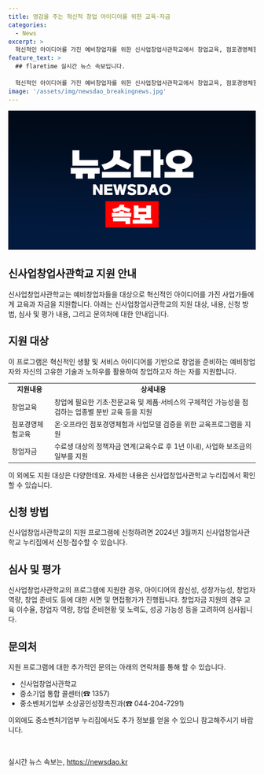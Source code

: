```yaml
---
title: 영감을 주는 혁신적 창업 아이디어를 위한 교육·자금
categories:
  - News
excerpt: >
  혁신적인 아이디어를 가진 예비창업자를 위한 신사업창업사관학교에서 창업교육, 점포경영체험교육, 창업자금 등을 제공합니다. 창업 아이디어의 참신성, 성장가능성, 창업자역량, 창업준비도 등이 심사 과정에서 평가되며, 2024년 3월까지 신청 가능합니다. 자세한 사항은 중소기업 통합 콜센터(☎ 1357) 또는 중소벤처기업부 소상공인성장촉진과(☎ 044-204-7291)로 문의하세요.
feature_text: >
  ## flaretime 실시간 뉴스 속보입니다.

  혁신적인 아이디어를 가진 예비창업자를 위한 신사업창업사관학교에서 창업교육, 점포경영체험교육, 창업자금 등을 제공합니다. 창업 아이디어의 참신성, 성장가능성, 창업자역량, 창업준비도 등이 심사 과정에서 평가되며, 2024년 3월까지 신청 가능합니다. 자세한 사항은 중소기업 통합 콜센터(☎ 1357) 또는 중소벤처기업부 소상공인성장촉진과(☎ 044-204-7291)로 문의하세요.
image: '/assets/img/newsdao_breakingnews.jpg'
---
```


<p><img src="/assets/img/newsdao_breakingnews.jpg" alt="flaretime 속보" /></p>

<h2 data-ke-size="size26">신사업창업사관학교 지원 안내</h2>

<p data-ke-size="size16">신사업창업사관학교는 예비창업자들을 대상으로 혁신적인 아이디어를 가진 사업가들에게 교육과 자금을 지원합니다. 아래는 신사업창업사관학교의 지원 대상, 내용, 신청 방법, 심사 및 평가 내용, 그리고 문의처에 대한 안내입니다.</p>

<h2 data-ke-size="size24">지원 대상</h2>

<p data-ke-size="size16">이 프로그램은 혁신적인 생활 및 서비스 아이디어를 기반으로 창업을 준비하는 예비창업자와 자신의 고유한 기술과 노하우를 활용하여 창업하고자 하는 자를 지원합니다.</p>

<table style="width: 100%;">
<tbody>
<tr>
<td style="text-align: center; height: 17px;"><b>지원내용</b></td>
<td style="text-align: center; height: 17px;"><b>상세내용</b></td>
</tr>
<tr>
<td style="text-align: left;">창업교육</td>
<td style="text-align: left;">창업에 필요한 기초·전문교육 및 제품·서비스의 구체적인 가능성을 점검하는 업종별 분반 교육 등을 지원</td>
</tr>
<tr>
<td style="text-align: left;">점포경영체험교육</td>
<td style="text-align: left;">온·오프라인 점포경영체험과 사업모델 검증을 위한 교육프로그램을 지원</td>
</tr>
<tr>
<td style="text-align: left;">창업자금</td>
<td style="text-align: left;">수료생 대상의 정책자금 연계(교육수료 후 1년 이내), 사업화 보조금의 일부를 지원</td>
</tr>
</tbody>
</table>

<p data-ke-size="size16">이 외에도 지원 대상은 다양한데요. 자세한 내용은 신사업창업사관학교 누리집에서 확인할 수 있습니다.</p>

<h2 data-ke-size="size24">신청 방법</h2>

<p data-ke-size="size16">신사업창업사관학교의 지원 프로그램에 신청하려면 2024년 3월까지 신사업창업사관학교 누리집에서 신청·접수할 수 있습니다.</p>

<h2 data-ke-size="size24">심사 및 평가</h2>

<p data-ke-size="size16">신사업창업사관학교의 프로그램에 지원한 경우, 아이디어의 참신성, 성장가능성, 창업자 역량, 창업 준비도 등에 대한 서면 및 면접평가가 진행됩니다. 창업자금 지원의 경우 교육 이수율, 창업자 역량, 창업 준비현황 및 노력도, 성공 가능성 등을 고려하여 심사됩니다.</p>

<h2 data-ke-size="size24">문의처</h2>

<p data-ke-size="size16">지원 프로그램에 대한 추가적인 문의는 아래의 연락처를 통해 할 수 있습니다.</p>

<ul>
<li>신사업창업사관학교</li>
<li>중소기업 통합 콜센터(☎ 1357)</li>
<li>중소벤처기업부 소상공인성장촉진과(☎ 044-204-7291)</li>
</ul>

<p data-ke-size="size16">이외에도 중소벤처기업부 누리집에서도 추가 정보를 얻을 수 있으니 참고해주시기 바랍니다.</p>

<p data-ke-size="size16">&nbsp;</p>
실시간 뉴스 속보는, <a href="https://newsdao.kr" rel="dofollow">https://newsdao.kr</a>


